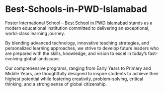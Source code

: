 # Best-Schools-in-PWD-Islamabad
Foster International School – <a href="https://fosterinternational.edu.pk/best-schools-in-pwd-islamabad/">Best School in PWD Islamabad</a> stands as a modern educational institution committed to delivering an exceptional, world-class learning journey.

By blending advanced technology, innovative teaching strategies, and personalized learning approaches, we strive to develop future leaders who are prepared with the skills, knowledge, and vision to excel in today’s fast-evolving global landscape.

Our comprehensive programs, ranging from Early Years to Primary and Middle Years, are thoughtfully designed to inspire students to achieve their highest potential while fostering creativity, problem-solving, critical thinking, and a strong sense of global citizenship.
